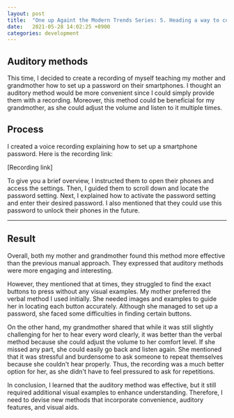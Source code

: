 ```yaml
---
layout: post
title:  "One up Againt the Modern Trends Series: 5. Heading a way to convenience with audio"
date:   2021-05-28 14:02:25 +0900
categories: development 
---
```


## Auditory methods

This time, I decided to create a recording of myself teaching my mother and grandmother how to set up a password on their smartphones. I thought an auditory method would be more convenient since I could simply provide them with a recording. Moreover, this method could be beneficial for my grandmother, as she could adjust the volume and listen to it multiple times.

## Process

I created a voice recording explaining how to set up a smartphone password. Here is the recording link:

[Recording link]

To give you a brief overview, I instructed them to open their phones and access the settings. Then, I guided them to scroll down and locate the password setting. Next, I explained how to activate the password setting and enter their desired password. I also mentioned that they could use this password to unlock their phones in the future.

---

## Result

Overall, both my mother and grandmother found this method more effective than the previous manual approach. They expressed that auditory methods were more engaging and interesting.

However, they mentioned that at times, they struggled to find the exact buttons to press without any visual examples. My mother preferred the verbal method I used initially. She needed images and examples to guide her in locating each button accurately. Although she managed to set up a password, she faced some difficulties in finding certain buttons.

On the other hand, my grandmother shared that while it was still slightly challenging for her to hear every word clearly, it was better than the verbal method because she could adjust the volume to her comfort level. If she missed any part, she could easily go back and listen again. She mentioned that it was stressful and burdensome to ask someone to repeat themselves because she couldn't hear properly. Thus, the recording was a much better option for her, as she didn't have to feel pressured to ask for repetitions.

In conclusion, I learned that the auditory method was effective, but it still required additional visual examples to enhance understanding. Therefore, I need to devise new methods that incorporate convenience, auditory features, and visual aids.
